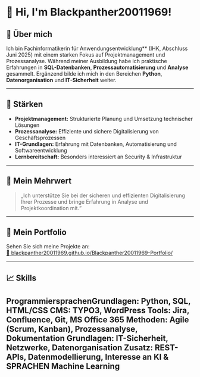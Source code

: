 # 👋 Hi, I'm Blackpanther20011969!

## 🚀 Über mich

Ich bin Fachinformatikerin für Anwendungsentwicklung** (IHK, Abschluss Juni 2025) mit einem starken Fokus auf Projektmanagement und Prozessanalyse. Während meiner Ausbildung habe ich praktische Erfahrungen in **SQL-Datenbanken**, **Prozessautomatisierung** und **Analyse** gesammelt. Ergänzend bilde ich mich in den Bereichen **Python**, **Datenorganisation** und **IT-Sicherheit** weiter.

--- 

## 💼 Stärken

- **Projektmanagement:** Strukturierte Planung und Umsetzung technischer Lösungen
- **Prozessanalyse:** Effiziente und sichere Digitalisierung von Geschäftsprozessen
- **IT-Grundlagen:** Erfahrung mit Datenbanken, Automatisierung und Softwareentwicklung
- **Lernbereitschaft:** Besonders interessiert an Security & Infrastruktur

---

## 🌟 Mein Mehrwert

> „Ich unterstütze Sie bei der sicheren und effizienten Digitalisierung Ihrer Prozesse und bringe Erfahrung in Analyse und Projektkoordination mit.“

---

## 📂 Mein Portfolio

Sehen Sie sich meine Projekte an:  
[🔗 blackpanther20011969.github.io/Blackpanther20011969-Portfolio/](https://blackpanther20011969.github.io/Blackpanther20011969-Portfolio/)

---

## 📈 Skills
ProgrammiersprachenGrundlagen:  Python, SQL, HTML/CSS
CMS: TYPO3, WordPress
Tools: Jira, Confluence, Git, MS Office 365
Methoden: Agile (Scrum, Kanban), Prozessanalyse,
Dokumentation
Grundlagen: IT-Sicherheit, Netzwerke, Datenorganisation
Zusatz: REST-APIs, Datenmodellierung, Interesse an KI &
SPRACHEN Machine Learning
---

<!-- Social Links oder weitere Infos können hier ergänzt werden -->

<!-- Fun Fact, Motto oder Lieblingszitat? Sag Bescheid, wenn du noch mehr einbauen möchtest! -->





